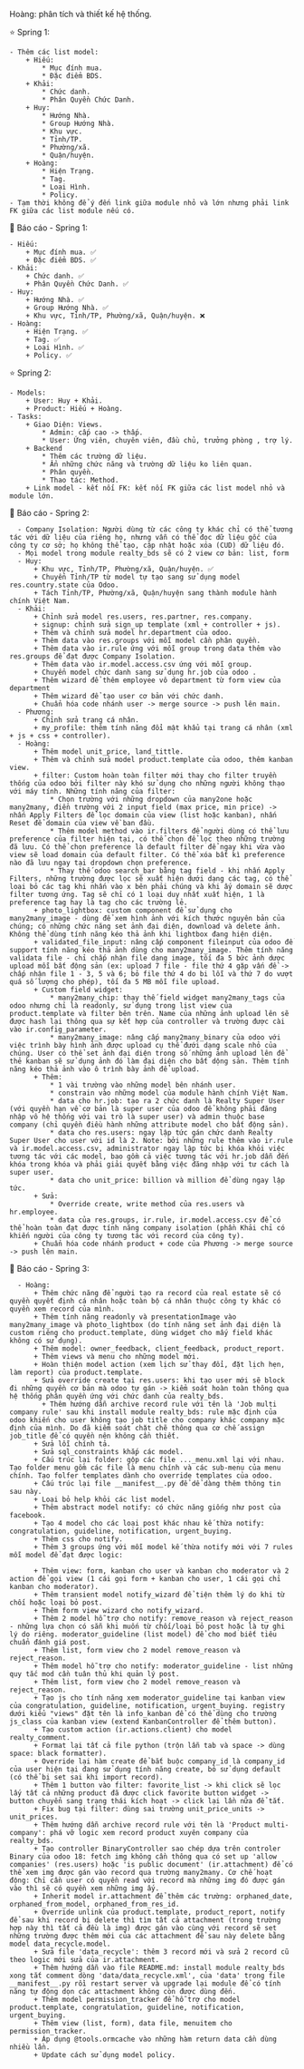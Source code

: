 Hoàng: phân tích và thiết kế hệ thống.

⭐️ Spring 1:

    - Thêm các list model:
        + Hiếu:
            * Mục đính mua.
            * Đặc điểm BDS.
        + Khải:
            * Chức danh.
            * Phân Quyền Chức Danh.
        + Huy:
            * Hướng Nhà.
            * Group Hướng Nhà.
            * Khu vực.
            * Tỉnh/TP.
            * Phường/xã.
            * Quận/huyện.
        + Hoàng:
            * Hiện Trạng.
            * Tag.
            * Loại Hình.
            * Policy.
    - Tạm thời không để ý đến link giữa module nhỏ và lớn nhưng phải link FK giữa các list module nếu có.

🌟 Báo cáo - Spring 1:

    - Hiếu:
        + Mục đính mua. ✅
        + Đặc điểm BDS. ✅
    - Khải:
        + Chức danh. ✅
        + Phân Quyền Chức Danh. ✅
    - Huy:
        + Hướng Nhà. ✅
        + Group Hướng Nhà. ✅
        + Khu vực, Tỉnh/TP, Phường/xã, Quận/huyện. ❌
    - Hoàng:
        + Hiện Trạng. ✅
        + Tag. ✅
        + Loại Hình. ✅
        + Policy. ✅

⭐️ Spring 2:

    - Models:
        + User: Huy + Khải.
        + Product: Hiếu + Hoàng.
    - Tasks:
        + Giao Diện: Views.
            * Admin: cấp cao -> thấp.
            * User: Ứng viên, chuyên viên, đầu chủ, trưởng phòng , trợ lý.
        + Backend
            * Thêm các trường dữ liệu.
            * Ẩn những chức năng và trường dữ liệu ko liên quan.
            * Phân quyền.
            * Thao tác: Method.
        + Link model - kết nối FK: kết nối FK giữa các list model nhỏ và module lớn.

🌟 Báo cáo - Spring 2:

      - Company Isolation: Người dùng từ các công ty khác chỉ có thể tương tác với dữ liệu của riêng họ, nhưng vẫn có thể đọc dữ liệu gốc của công ty cơ sở; họ không thể tạo, cập nhật hoặc xóa (CUD) dữ liệu đó.
      - Mọi model trong module realty_bds sẽ có 2 view cơ bản: list, form
      - Huy:
          + Khu vực, Tỉnh/TP, Phường/xã, Quận/huyện. ✅
          + Chuyển Tỉnh/TP từ model tự tạo sang sử dụng model res.country.state của Odoo.
          + Tách Tỉnh/TP, Phường/xã, Quận/huyện sang thành module hành chính Việt Nam.
      - Khải:
          + Chỉnh sửa model res.users, res.partner, res.company.
          + signup: chỉnh sửa sign_up template (xml + controller + js).
          + Thêm và chỉnh sửa model hr.department của odoo.
          + Thêm data vào res.groups với mỗi model cần phân quyền.
          + Thêm data vào ir.rule ứng với mỗi group trong data thêm vào res.groups để đạt được Company Isolation.
          + Thêm data vào ir.model.access.csv ứng với mỗi group.
          + Chuyển model chức danh sang sử dụng hr.job của odoo .
          + Thêm wizard để thêm employee vô department từ form view của department
          + Thêm wizard để tạo user cơ bản với chức danh.
          + Chuẩn hóa code nhánh user -> merge source -> push lên main.
      - Phương:
          + Chỉnh sửa trang cá nhân.
          + my_profile: thêm tính năng đổi mật khẩu tại trang cá nhân (xml + js + css + controller).
      - Hoàng:
          + Thêm model unit_price, land_tittle.
          + Thêm và chỉnh sửa model product.template của odoo, thêm kanban view.
          + filter: Custom hoàn toàn filter mới thay cho filter truyền thống của odoo bởi filter này khó sử dụng cho những người không thạo với máy tính. Những tính năng của filter:
              * Chọn trường với những dropdown của many2one hoặc many2many, điền trường với 2 input field (max price, min price) -> nhấn Apply Filters để lọc domain của view (list hoặc kanban), nhấn Reset để domain của view về ban đầu.
              * Thêm model method vào ir.filters để người dùng có thể lưu preference của filter hiện tại, có thể chọn để lọc theo những trường đã lưu. Có thể chọn preference là default filter để ngay khi vừa vào view sẽ load domain của default filter. Có thể xóa bất kì preference nào đã lưu ngay tại dropdown chọn preference.
              * Thay thế odoo search_bar bằng tag field - khi nhấn Apply Filters, những trường được lọc sẽ xuất hiện dưới dạng các tag, có thể loại bỏ các tag khi nhấn vào x bên phải chúng và khi ấy domain sẽ dược filter tương ứng. Tag sẽ chỉ có 1 loại duy nhất xuất hiện, 1 là preference tag hay là tag cho các trường lẻ.
          + photo_lightbox: custom component để sử dụng cho many2many_image - dùng để xem hình ảnh với kích thước nguyên bản của chúng; có những chức năng set ảnh đại diện, download và delete ảnh. Không thể dùng tính năng kéo thả ảnh khi lightbox đang hiện diện.
          + validated_file_input: nâng cấp component fileinput của odoo để support tính năng kéo thả ảnh dùng cho many2many_image. Thêm tính năng validata file - chỉ chấp nhận file dạng image, tối đa 5 bức ảnh dược upload mỗi bất động sản (ex: upload 7 file - file thứ 4 gặp vấn đề -> chấp nhận file 1 - 3, 5 và 6; bỏ file thứ 4 do bi lỗi và thứ 7 do vượt quá số lượng cho phép), tối đa 5 MB mỗi file upload.
          + Custom field widget:
              * many2many_chip: thay thế field widget many2many_tags của odoo nhưng chỉ là readonly, sử dụng trong list view của product.template và filter bên trên. Name của những ảnh upload lên sẽ được hash lại thông qua sự kết hợp của controller và trường được cài vào ir.config_parameter.
              * many2many_image: nâng cấp many2many_binary của odoo với việc trình bày hình ảnh được upload cụ thể đưới dạng scale nhỏ của chúng. User có thể set ảnh đại diện trong số những ảnh upload lên để thẻ kanban sẽ sử dụng ảnh đó làm đại diện cho bất dộng sản. Thêm tính năng kéo thả ảnh vào ô trình bày ảnh để upload.
          + Thêm:
              * 1 vài trường vào những model bên nhánh user.
              * constrain vào những model của module hành chính Việt Nam.
              * data cho hr.job: tạo ra 2 chức danh là Realty Super User (với quyền hạn về cơ bản là super user của odoo để không phải đăng nhập vô hệ thống với vai trò là super user) và admin thuộc base company (chỉ quyền điều hành những attribute model cho bất động sản).
              * data cho res.users: ngay lập tức gán chức danh Realty Super User cho user với id là 2. Note: bởi những rule thêm vào ir.rule và ir.model.access.csv, administrator ngay lập tức bị khóa khỏi việc tương tác với các model, bao gồm cả việc tương tác với hr.job dẫn đến khóa trong khóa và phải giải quyết bằng việc đăng nhập với tư cách là super user.
              * data cho unit_price: billion và million để dùng ngay lập tức.
          + Sửa:
              * Override create, write method của res.users và hr.employee.
              * data của res.groups, ir.rule, ir.model.access.csv để có thể hoàn toàn đạt được tính năng company isolation (phần Khải chỉ có khiến người của công ty tương tác với record của công ty).
          + Chuẩn hóa code nhánh product + code của Phương -> merge source -> push lên main.

🌟 Báo cáo - Spring 3:

      - Hoàng:
          + Thêm chức năng để người tạo ra record của real estate sẽ có quyền quyết định cá nhân hoặc toàn bộ cá nhân thuộc công ty khác có quyền xem record của mình.
          + Thêm tính năng readonly và presentationImage vào many2many_image và photo_lightbox (do tính năng set ảnh đại diện là custom riêng cho product.template, dùng widget cho mấy field khác không có sử dụng).
          + Thêm model: owner_feedback, client_feedback, product_report.
          + Thêm views và menu cho những model mới.
          + Hoàn thiện model action (xem lịch sử thay đổi, đặt lịch hẹn, làm report) của product.template.
          + Sửa override create tại res.users: khi tạo user mới sẽ block đi những quyền cơ bản mà odoo tự gán -> kiểm soát hoàn toàn thông qua hệ thống phân quyền ứng với chức danh của realty_bds.
            + Thêm hướng dẫn archive record rule với tên là 'Job multi company rule' sau khi install module realty_bds: rule mặc định của odoo khiến cho user không tạo job title cho company khác company mặc định của mình. Do đã kiểm soát chặt chẽ thông qua cơ chế assign job_title để có quyền nên không cần thiết.
          + Sửa lỗi chính tả.
          + Sửa sql_constraints khắp các model.
          + Cấu trúc lại folder: gộp các file ..._menu.xml lại với nhau. Tạo folder menu gồm các file là menu chính và các sub-menu của menu chính. Tạo folfer templates dành cho override templates của odoo.
          + Cấu trúc lại file __manifest__.py để dể dàng thêm thông tin sau này.
          + Loại bỏ help khỏi các list model.
          + Thêm abstract model notify: có chức năng giống như post của facebook.
          + Tạo 4 model cho các loại post khác nhau kế thừa notify: congratulation, guideline, notification, urgent_buying.
          + Thêm css cho notify.
          + Thêm 3 groups ứng với mỗi model kế thừa notify mới với 7 rules mỗi model để đạt được logic:

          + Thêm view: form, kanban cho user và kanban cho moderator và 2 action để gọi view (1 cái gọi form + kanban cho user, 1 cái gọi chỉ kanban cho moderator).
          + Thêm transient model notify_wizard để tiện thêm lý do khi từ chối hoặc loại bỏ post.
          + Thêm form view wizard cho notify_wizard.
          + Thêm 2 model hỗ trợ cho notify: remove_reason và reject_reason - những lựa chọn có sẵn khi muốn từ chối/loại bỏ post hoặc là tự ghi lý do riêng. moderator_guideline (list model) để cho mod biết tiêu chuẩn đánh giá post.
          + Thêm list, form view cho 2 model remove_reason và reject_reason.
          + Thêm model hỗ trợ cho notify: moderator_guideline - list những quy tắc mod cần tuân thủ khi quản lý post.
          + Thêm list, form view cho 2 model remove_reason và reject_reason.
          + Tạo js cho tính năng xem moderator_guideline tại kanban view của congratulation, guideline, notification, urgent_buying. registry dưới kiểu "views" đặt tên là info_kanban để có thể dùng cho trường js_class của kanban view (extend KanbanController để thêm button).
          + Tạo custom action (ir.actions.client) cho model realty_comment.
          + Format lại tất cả file python (trộn lẫn tab và space -> dùng space: black formatter).
          + Override lại hàm create để bắt buộc company_id là company_id của user hiện tại đang sử dụng tính năng create, bỏ sử dụng default (có thể bị set sai khi import record).
          + Thêm 1 button vào filter: favorite_list -> khi click sẽ lọc lấy tất cả những product đã được click favorite button widget -> button chuyển sang trạng thái kích hoạt -> click lại lần nữa để tắt.
          + Fix bug tại filter: dùng sai trường unit_price_units -> unit_prices.
          + Thêm hướng dẫn archive record rule với tên là 'Product multi-company': phá vỡ logic xem record product xuyên company của realty_bds.
          + Tạo controller BinaryController sao chép dựa trên controler Binary của odoo 18: fetch img không cần thông qua có set up 'allow companies' (res.users) hoặc 'is public document' (ir.attachment) để có thể xem img được gán vào record qua trường many2many. Cơ chế hoạt động: Chỉ cần user có quyền read với record mà những img đó được gán vào thì sẽ có quyền xem những img ấy.
          + Inherit model ir.attachment để thêm các trường: orphaned_date, orphaned_from_model, orphaned_from_res_id.
          + Override unlink của product.template, product_report, notify để sau khi record bị delete thì tìm tất cả attachment (trong trường hợp này thì tất cả đều là img) được gán vào cùng với record sẽ set những trường được thêm mới của các attachment để sau này delete bằng model data_recycle.model.
          + Sửa file 'data_recycle': thêm 3 record mới và sửa 2 record cũ theo logic mới sửa của ir.attachment.
          + Thêm hướng dẫn vào file README.md: install module realty_bds xong tắt comment dòng 'data/data_recycle.xml', của 'data' trong file __manifest__.py rồi restart server và upgrade lại module để có tính năng tự động dọn các attachment không còn được dùng đến.
          + Thêm model permission_tracker để hỗ trợ cho model product.template, congratulation, guideline, notification, urgent_buying.
          + Thêm view (list, form), data file, menuitem cho permission_tracker.
          + Áp dụng @tools.ormcache vào những hàm return data cần dùng nhiều lần.
          + Update cách sử dụng model policy. 